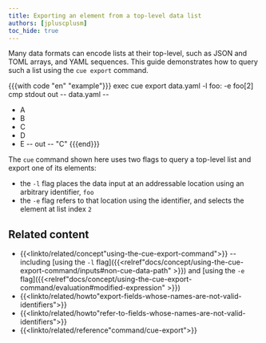 ```yaml
---
title: Exporting an element from a top-level data list
authors: [jpluscplusm]
toc_hide: true
---
```


Many data formats can encode lists at their top-level,
such as JSON and TOML arrays,
and YAML sequences.
This guide demonstrates how to query such a list using the `cue export` command.

<!--more-->

{{{with code "en" "example"}}}
exec cue export data.yaml -l foo: -e foo[2]
cmp stdout out
-- data.yaml --
- A
- B
- C
- D
- E
-- out --
"C"
{{{end}}}

The `cue` command shown here uses two flags to query a top-level list and
export one of its elements:
- the `-l` flag places the data input at an addressable location using an
  arbitrary identifier, `foo`
- the `-e` flag refers to that location using the identifier,
  and selects the element at list index `2`

## Related content

- {{<linkto/related/concept"using-the-cue-export-command">}} -- including
  [using the `-l` flag]({{<relref"docs/concept/using-the-cue-export-command/inputs#non-cue-data-path" >}})
  and
  [using the `-e` flag]({{<relref"docs/concept/using-the-cue-export-command/evaluation#modified-expression" >}})
- {{<linkto/related/howto"export-fields-whose-names-are-not-valid-identifiers">}}
- {{<linkto/related/howto"refer-to-fields-whose-names-are-not-valid-identifiers">}}
- {{<linkto/related/reference"command/cue-export">}}
